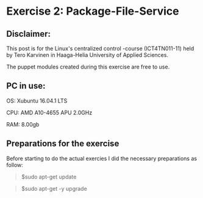 # Exercise 2: Package-File-Service

## Disclaimer:
This post is for the Linux's centralized control -course (ICT4TN011-11) held by Tero Karvinen in Haaga-Helia University of Applied Sciences.

The puppet modules created during this exercise are free to use.

## PC in use:

OS: Xubuntu 16.04.1 LTS

CPU: AMD A10-4655 APU 2.0GHz

RAM: 8.00gb

## Preparations for the exercise

Before starting to do the actual exercies I did the necessary preparations as follow:

> $sudo apt-get update

> $sudo apt-get -y upgrade
